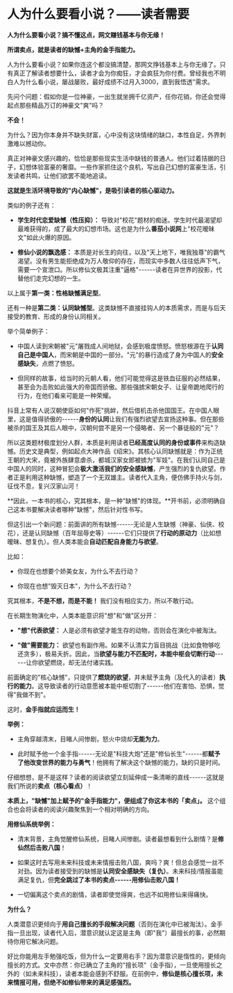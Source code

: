 # 人为什么要看小说？——读者需要

**人为什么要看小说？搞不懂这点，网文赚钱基本与你无缘！**

**所谓卖点，就是读者的缺憾+主角的金手指能力。**

人为什么要看小说？如果你连这个都没搞清楚，那网文挣钱基本上与你无缘了。只有真正了解读者想要什么，读者才会为你痴狂，才会疯狂为你付费。曾经我也不明白人为什么看小说，屡战屡败，最好成绩不过月入3000，直到我悟透"需求。

先问个问题：假如你是一位神豪，一出生就坐拥千亿资产，任你花销，你还会觉得起点那些精品万订的神豪文"爽"吗？

**不会！**

为什么？因为你本身并不缺失财富，心中没有这块情绪的缺口，本性自足，外界刺激难以撼动你。

真正对神豪文感兴趣的，恰恰是那些现实生活中缺钱的普通人。他们过着拮据的日子，幻想体验富豪的奢靡。一些作家抓住这个良机，写出自己幻想的富豪生活，引发读者共鸣，让他们欲罢不能地追读。

**这就是生活环境导致的"内心缺憾"，是吸引读者的核心驱动力。**

类似的例子还有：

- **学生时代恋爱缺憾（性压抑）：**
  导致对"校花"题材的痴迷。学生时代最渴望却最难获得的，成了最大的幻想市场。这也是为什么**番茄小说网**上"校花暧昧文"如此火爆的原因。

- **修仙小说的飘逸感：**
  本质是对长生的向往，以及"天上地下，唯我独尊"的霸气渴望。没有男生能拒绝成为万人敬仰的存在，而现实中多数人往往低声下气，需要一个宣泄口。所以修仙文极其注重"逼格"------读者在异世界的投影，代替他们走完幻想的一生。

以上属于**第一类：性格缺憾满足型**。

还有一种是**第二类：认同缺憾型**。这类缺憾不直接挂钩人的本质需求，而是与后天接受的教育、形成的身份认同相关。

举个简单例子：

- 中国人读到宋朝被"元"屠戮成人间地狱，会感到极度愤怒。愤怒根源在于**认同自己是中国人**，而宋朝是中国的一部分。"元"的暴行造成了身为中国人的**安全感缺失**，点燃了愤怒。

- 但同样的故事，给当时的元朝人看，他们可能觉得这是铁血征服的必然结果，甚至会为击败如此强大的帝国而骄傲。那些强掳宋朝女子、让皇帝跪地爬行的行为，在他们看来可能是一种荣耀。

抖音上常有人说汉朝使臣如何"作死"挑衅，然后借机击杀他国国王。在中国人眼里，这是值得骄傲的------**身份的认同**让我们有强烈欲望去宣扬这种事。但在那些被杀的国王及其后人眼中，汉朝何尝不是另一个侵略者、另一个暴徒般的"元"？

所以这类题材极度划分人群，本质是利用读者**已经高度认同的身份或事件**来构造缺憾。历史文是典型，例如起点大神作品《绍宋》。其核心认同缺憾就是：作为正统王朝的大宋，竟被外族肆意虐杀，都城汉家女郎被掳为"军妓"。在我们认同自己是中国人的同时，这种冒犯会**极大激活我们的安全感缺憾**，产生强烈的复仇欲望。作者正是利用这种缺憾，塑造了一个无双雄主。读者代入主角，便仿佛手持火与剑，征伐不息，复兴汉家山河！

**因此，一本书的核心，究其根本，是一种"缺憾"的体现。**开书前，必须明确自己这本书要解决读者哪种"缺憾"，然后针对性书写。

但这引出一个新问题：前面讲的所有缺憾------无论是人生缺憾（神豪、仙侠、校花），还是认同缺憾（百年屈辱史等）------它们只提供了**行动的原动力**（比如想暧昧、想复仇）。但人类本能会**自动匹配自身能力与欲望**。

比如：

- 你现在也想要个娇美女友，为什么不去行动？

- 你现在也想"毁灭日本"，为什么不去行动？

究其根本，**不是不想，而是不能！** 我们没有相应实力，所以不敢行动。

在长期生物演化中，人类本能意识将"想"和"做"区分开：

- **"想"代表欲望：**
  人是必须有欲望才能生存的动物，否则会在演化中被淘汰。

- **"做"需要能力：**
  欲望也有副作用。如果不认清实力盲目挑战（比如食物够吃还贪多），极易夭折。因此，当**欲望与能力不匹配时，本能中枢会切断行动**------让你欲望燃烧，却无法付诸实践。

前面确定的"核心缺憾"，只提供了**燃烧的欲望**，并未赋予主角（及代入的读者）**执行的能力**。这导致读者的行动意愿被本能中枢切割了------他们在害怕、恐惧，觉得"我做不到"。

这时，**金手指就应运而生！**

**举例：**

- 主角穿越清末，目睹人间惨剧，怒火中烧却**无能为力**。

- 此时赋予他一个金手指------无论是"科技大炮"还是"修仙长生"------都**赋予了他改变世界的能力与勇气**！他拥有了解决这个缺憾的能力，缺的只是时间。

仔细想想，是不是这样？读者的阅读欲望立刻延伸成一条清晰的直线------这就是我们所说的**卖点（核心看点）**！

**本质上，"缺憾"加上赋予的"金手指能力"，便组成了你这本书的「卖点」。**
这个组合也会将读者的阅读兴趣聚焦到一个相对明确的方向。

**用修仙系统举例：**

- 清末背景，主角觉醒修仙系统，目睹人间惨剧。读者最想看到什么剧情？是**修仙然后击败八国**！

- 如果这时去写用未来科技或未来情报击败八国，爽吗？爽！但总会感觉一丝不对劲。因为读者接受到的缺憾是**认同安全感缺失（复仇）**。未来科技/情报虽能满足复仇，但**完全跳过了本书的卖点------用修仙击败八国！**

- 一切偏离这个卖点的剧情，读者即使觉得爽，也远不如用修仙来得痛快。

**为什么？**

人类潜意识更倾向于**用自己擅长的手段解决问题**（否则在演化中已被淘汰）。金手指一旦出现，读者代入后，潜意识就认定这是主角（即"我"）最擅长的事，必然期待你用它解决问题。

好比你能用左手勉强吃饭，但为什么一定要用右手？因为潜意识是惰性的，更倾向擅长的方式。文中亦然：你已确立了主角的"擅长项"（金手指），一旦使用擅长之外的（如未来科技），读者本能会感到不舒服。在前例中，**修仙是核心擅长项，未来情报可用，但绝不如修仙带来的满足感强烈。**
